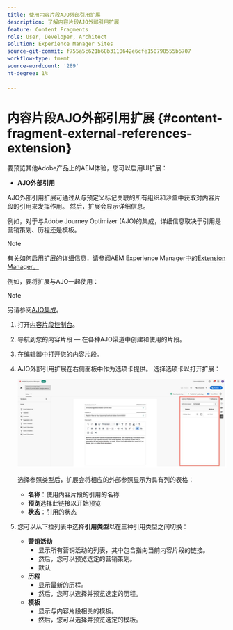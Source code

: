 ```yaml
---
title: 使用内容片段AJO外部引用扩展
description: 了解内容片段AJO外部引用扩展
feature: Content Fragments
role: User, Developer, Architect
solution: Experience Manager Sites
source-git-commit: f755a5c621b68b3110642e6cfe150798555b6707
workflow-type: tm+mt
source-wordcount: '289'
ht-degree: 1%

---
```



# 内容片段AJO外部引用扩展 {#content-fragment-external-references-extension}

要预览其他Adobe产品上的AEM体验，您可以启用UI扩展：

* **AJO外部引用**

AJO外部引用扩展可通过从与预定义标记关联的所有组织和沙盒中获取对内容片段的引用来发挥作用。 然后，扩展会显示详细信息。

例如，对于与Adobe Journey Optimizer (AJO)的集成，详细信息取决于引用是营销策划、历程还是模板。

>[!NOTE]
>
>有关如何启用扩展的详细信息，请参阅AEM Experience Manager中的[Extension Manager。](https://developer.adobe.com/uix/docs/extension-manager/)

例如，要将扩展与AJO一起使用：

>[!NOTE]
>
>另请参阅[AJO集成](https://experienceleague.adobe.com/en/docs/journey-optimizer/using/integrations/aem-fragments)。

1. 打开[内容片段控制台](/help/sites-cloud/administering/content-fragments/overview.md#content-fragments-console)。

1. 导航到您的内容片段 — 在各种AJO渠道中创建和使用的片段。

1. 在[编辑器](/help/sites-cloud/administering/content-fragments/managing.md#editing-the-content-of-your-fragment)中打开您的内容片段。

1. AJO外部引用扩展在右侧面板中作为选项卡提供。 选择选项卡以打开扩展：

   ![AJO外部引用扩展](/help/sites-cloud/administering/content-fragments/assets/cf-ajo-fragment-external-references-extension.png)

   选择参照类型后，扩展会将相应的外部参照显示为具有列的表格：

   * **名称**：使用内容片段的引用的名称
   * **预览**&#x200B;选择此链接以开始预览
   * **状态**：引用的状态

1. 您可以从下拉列表中选择&#x200B;**引用类型**&#x200B;以在三种引用类型之间切换：

   * **营销活动**
      * 显示所有营销活动的列表，其中包含指向当前内容片段的链接。
      * 然后，您可以预览选定的营销策划。
      * 默认
   * **历程**
      * 显示最新的历程。
      * 然后，您可以选择并预览选定的历程。
   * **模板**
      * 显示与内容片段相关的模板。
      * 然后，您可以选择并预览选定的模板。